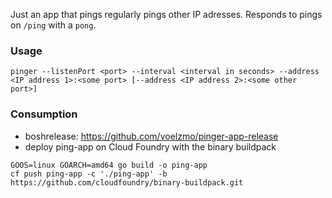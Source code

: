 Just an app that pings regularly pings other IP adresses. Responds to pings on `/ping` with a `pong`.

### Usage
`pinger --listenPort <port> --interval <interval in seconds> --address <IP address 1>:<some port> [--address <IP address 2>:<some other port>]`

### Consumption
* boshrelease: https://github.com/voelzmo/pinger-app-release
* deploy ping-app on Cloud Foundry with the binary buildpack
```
GOOS=linux GOARCH=amd64 go build -o ping-app
cf push ping-app -c './ping-app' -b https://github.com/cloudfoundry/binary-buildpack.git
```

